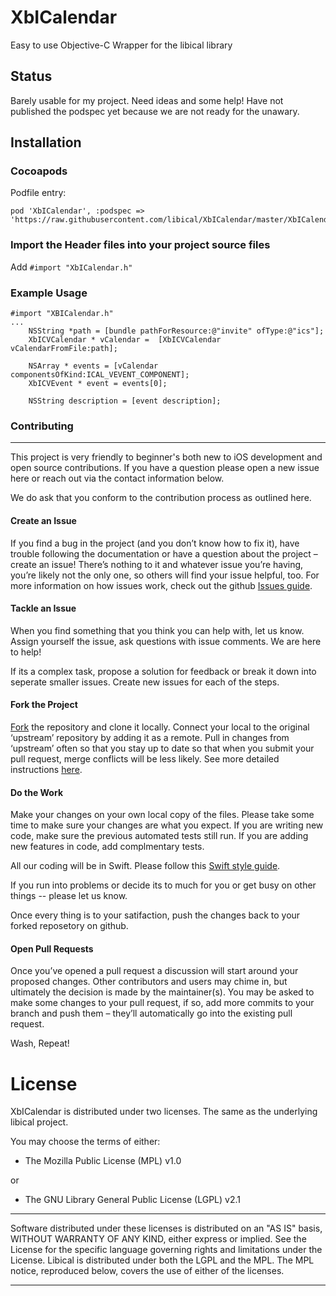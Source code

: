 XbICalendar
===========

Easy to use Objective-C Wrapper for the libical library


Status
------
Barely usable for my project.  Need ideas and some help!  Have not published the podspec yet because we are not ready for the unawary. 

## Installation

### Cocoapods
Podfile entry:

```
pod 'XbICalendar', :podspec => 'https://raw.githubusercontent.com/libical/XbICalendar/master/XbICalendar.podspec'
```
### Import the Header files into your project source files
Add `#import "XbICalendar.h"`

### Example Usage
```objc
#import "XBICalendar.h"
...
    NSString *path = [bundle pathForResource:@"invite" ofType:@"ics"];
    XbICVCalendar * vCalendar =  [XbICVCalendar vCalendarFromFile:path];
    
    NSArray * events = [vCalendar componentsOfKind:ICAL_VEVENT_COMPONENT];
    XbICVEvent * event = events[0];
  
    NSString description = [event description];

``` 

### Contributing

---
This project is very friendly to beginner's both new to iOS development and open source contributions.  If you have a question please open a new issue here or reach out via the contact information below.

We do ask that you conform to the contribution process as outlined here.

#### Create an Issue

If you find a bug in the project (and you don’t know how to fix it), have trouble following the documentation or have a question about the project – create an issue! There’s nothing to it and whatever issue you’re having, you’re likely not the only one, so others will find your issue helpful, too. For more information on how issues work, check out the github [Issues guide](https://guides.github.com/features/issues/).

#### Tackle an Issue 

When you find something that you think you can help with, let us know.  Assign yourself the issue, ask questions with issue comments. We are here to help!  

If its a complex task, propose a solution for feedback or break it down into seperate smaller issues.  Create new issues for each of the steps.

#### Fork the Project

[Fork](https://guides.github.com/activities/forking/) the repository and clone it locally. Connect your local to the original ‘upstream’ repository by adding it as a remote. Pull in changes from ‘upstream’ often so that you stay up to date so that when you submit your pull request, merge conflicts will be less likely. See more detailed instructions [here](https://help.github.com/articles/syncing-a-fork).

#### Do the Work 

Make your changes on your own local copy of the files.  Please take some time to make sure your changes are what you expect.  If you are writing new code, make sure the previous automated tests still run.  If you are adding new features in code, add complmentary tests. 

All our coding will be in Swift.  Please follow this [Swift style guide](https://github.com/raywenderlich/swift-style-guide).

If you run into problems or decide its to much for you or get busy on other things -- please let us know.

Once every thing is to your satifaction, push the changes back to your forked reposetory on github.

#### Open Pull Requests

Once you’ve opened a pull request a discussion will start around your proposed changes. Other contributors and users may chime in, but ultimately the decision is made by the maintainer(s). You may be asked to make some changes to your pull request, if so, add more commits to your branch and push them – they’ll automatically go into the existing pull request.

Wash, Repeat!


License
=======

XbICalendar is distributed under two licenses. The same as the underlying
libical project.

You may choose the terms of either:

 * The Mozilla Public License (MPL) v1.0
 
 or
 
 * The GNU Library General Public License (LGPL) v2.1

----------------------------------------------------------------------

Software distributed under these licenses is distributed on an "AS
IS" basis, WITHOUT WARRANTY OF ANY KIND, either express or
implied. See the License for the specific language governing rights
and limitations under the License.
Libical is distributed under both the LGPL and the MPL. The MPL
notice, reproduced below, covers the use of either of the licenses. 

----------------------------------------------------------------------
